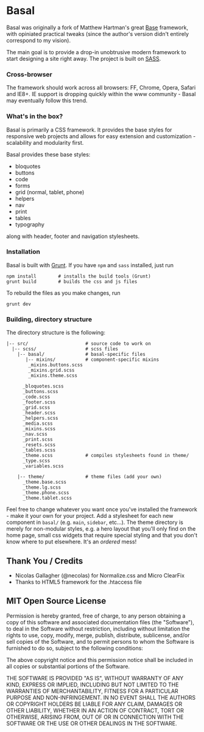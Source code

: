 # Basal

Basal was originally a fork of Matthew Hartman's great [Base](https://github.com/matthewhartman/base) framework, with opiniated practical tweaks (since the author's version didn't entirely correspond to my vision).

The main goal is to provide a drop-in unobtrusive modern framework to start designing a site right away. The project is built on [SASS](http://sass-lang.com). 

### Cross-browser

The framework should work across all browsers: FF, Chrome, Opera, Safari and IE8+. IE support is dropping quickly within the www community - Basal may eventually follow this trend.

### What's in the box?

Basal is primarily a CSS framework. It provides the base styles for responsive web projects and allows for easy extension and customization - scalability and modularity first.

Basal provides these base styles:

- bloquotes
- buttons
- code
- forms
- grid (normal, tablet, phone)
- helpers
- nav
- print
- tables
- typography

along with header, footer and navigation stylesheets.

### Installation

Basal is built with [Grunt](http://gruntjs.com/). If you have `npm` and `sass` installed, just run

```
npm install        # installs the build tools (Grunt)
grunt build        # builds the css and js files
```

To rebuild the files as you make changes, run

```
grunt dev
```

### Building, directory structure

The directory structure is the following:

```
|-- src/                     # source code to work on
  |-- scss/                  # scss files
    |-- basal/               # basal-specific files
       |-- mixins/           # component-specific mixins
        _mixins.buttons.scss
        _mixins.grid.scss
        _mixins.theme.scss

      _bloquotes.scss
      _buttons.scss
      _code.scss
      _footer.scss
      _grid.scss
      _header.scss
      _helpers.scss
      _media.scss
      _mixins.scss
      _nav.scss
      _print.scss
      _resets.scss
      _tables.scss
      _theme.scss            # compiles stylesheets found in theme/
      _type.scss
      _variables.scss
  
    |-- theme/               # theme files (add your own)
      _theme.base.scss
      _theme.lg.scss
      _theme.phone.scss
      _theme.tablet.scss
```

Feel free to change whatever you want once you've installed the framework - make it your own for your project. Add a stylesheet for each new component in `basal/` (e.g. `main`, `sidebar`, etc...). The theme directory is merely for non-modular styles, e.g. a hero layout that you'll only find on the home page, small css widgets that require special styling and that you don't know where to put elsewhere. It's an _ordered_ mess!

## Thank You / Credits
- Nicolas Gallagher (@necolas) for Normalize.css and Micro ClearFix
- Thanks to HTML5 framework for the .htaccess file

## MIT Open Source License
Permission is hereby granted, free of charge, to any person obtaining a copy of this software and associated documentation files (the "Software"), to deal in the Software without restriction, including without limitation the rights to use, copy, modify, merge, publish, distribute, sublicense, and/or sell copies of the Software, and to permit persons to whom the Software is furnished to do so, subject to the following conditions:

The above copyright notice and this permission notice shall be included in all copies or substantial portions of the Software.

THE SOFTWARE IS PROVIDED "AS IS", WITHOUT WARRANTY OF ANY KIND, EXPRESS OR IMPLIED, INCLUDING BUT NOT LIMITED TO THE WARRANTIES OF MERCHANTABILITY, FITNESS FOR A PARTICULAR PURPOSE AND NON-INFRINGEMENT. IN NO EVENT SHALL THE AUTHORS OR COPYRIGHT HOLDERS BE LIABLE FOR ANY CLAIM, DAMAGES OR OTHER LIABILITY, WHETHER IN AN ACTION OF CONTRACT, TORT OR OTHERWISE, ARISING FROM, OUT OF OR IN CONNECTION WITH THE SOFTWARE OR THE USE OR OTHER DEALINGS IN THE SOFTWARE.
